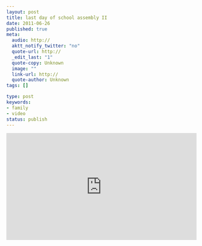 ```yaml
---
layout: post
title: last day of school assembly II
date: 2011-06-26
published: true
meta:
  audio: http://
  aktt_notify_twitter: "no"
  quote-url: http://
  _edit_last: "1"
  quote-copy: Unknown
  image: ""
  link-url: http://
  quote-author: Unknown
tags: []

type: post
keywords:
- family
- video
status: publish
---
```



<iframe src="http://player.vimeo.com/video/25630811?title=0&amp;byline=0&amp;color=0" frameborder="0" height="281" width="500"></iframe>
